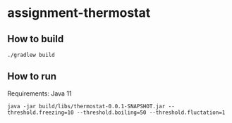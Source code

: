 # assignment-thermostat

## How to build

```
./gradlew build
```

## How to run
Requirements: Java 11
```
java -jar build/libs/thermostat-0.0.1-SNAPSHOT.jar --threshold.freezing=10 --threshold.boiling=50 --threshold.fluctation=1
```
